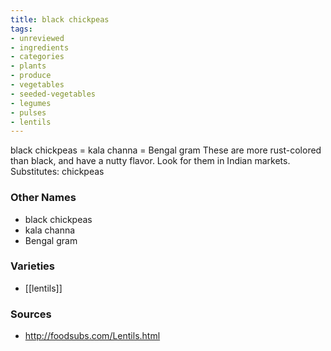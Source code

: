 ```yaml
---
title: black chickpeas
tags:
- unreviewed
- ingredients
- categories
- plants
- produce
- vegetables
- seeded-vegetables
- legumes
- pulses
- lentils
---
```

black chickpeas = kala channa = Bengal gram These are more rust-colored than black, and have a nutty flavor. Look for them in Indian markets. Substitutes: chickpeas

### Other Names

* black chickpeas
* kala channa
* Bengal gram

### Varieties

* [[lentils]]

### Sources
* http://foodsubs.com/Lentils.html
